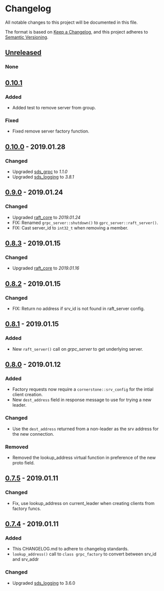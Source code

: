 # Changelog
All notable changes to this project will be documented in this file.

The format is based on [Keep a Changelog](https://keepachangelog.com/en/1.0.0/),
and this project adheres to [Semantic Versioning](https://semver.org/spec/v2.0.0.html).

## [Unreleased]
### None

## [0.10.1]
### Added
- Added test to remove server from group.

### Fixed
- Fixed remove server factory function.

## [0.10.0] - 2019.01.28
### Changed
- Upgraded [sds_grpc](https://github.corp.ebay.com/SDS/sds_grpc) to _1.1.0_
- Upgraded [sds_logging](https://github.corp.ebay.com/SDS/sds_grpc) to _3.8.1_

## [0.9.0] - 2019.01.24
### Changed
- Upgraded [raft_core](https://github.corp.ebay.com/SDS/raft_core) to _2019.01.24_
- FIX: Renamed `grpc_server::shutdown()` to `gprc_server::raft_server()`.
- FIX: Cast server_id to `int32_t` when removing a member.

## [0.8.3] - 2019.01.15
### Changed
- Upgraded [raft_core](https://github.corp.ebay.com/SDS/raft_core) to _2019.01.16_

## [0.8.2] - 2019.01.15
### Changed
- FIX: Return no address if srv_id is not found in raft_server config.

## [0.8.1] - 2019.01.15
### Added
- New `raft_server()` call on _grpc_server_ to get underlying server.

## [0.8.0] - 2019.01.12
### Added
- Factory requests now require a `cornerstone::srv_config` for the intial client creation.
- New `dest_address` field in response message to use for trying a new leader.

### Changed
- Use the `dest_address` returned from a non-leader as the srv address for the new connection.

### Removed
- Removed the lookup_address virtual function in preference of the new proto field.

## [0.7.5] - 2019.01.11
### Changed
- Fix, use lookup_address on current_leader when creating clients from factory funcs.

## [0.7.4] - 2019.01.11
### Added
- This CHANGELOG.md to adhere to changelog standards.
- `lookup_address()` call to `class grpc_factory` to convert between srv_id and srv_addr

### Changed
- Upgraded [sds_logging](https://github.corp.ebay.com/SDS/sds_logging) to 3.6.0

[Unreleased]: https://github.corp.ebay.com/SDS/raft_core_grpc/compare/testing/v0.x...develop
[0.10.1]: https://github.corp.ebay.com/SDS/raft_core_grpc/compare/v0.10.0...v0.10.1
[0.10.0]: https://github.corp.ebay.com/SDS/raft_core_grpc/compare/v0.9.0...v0.10.0
[0.9.0]: https://github.corp.ebay.com/SDS/raft_core_grpc/compare/f130d89...v0.9.0
[0.8.3]: https://github.corp.ebay.com/SDS/raft_core_grpc/compare/8ea30ea...f130d89
[0.8.2]: https://github.corp.ebay.com/SDS/raft_core_grpc/compare/bf53a8f...8ea30ea
[0.8.1]: https://github.corp.ebay.com/SDS/raft_core_grpc/compare/d12747d...bf53a8f
[0.8.0]: https://github.corp.ebay.com/SDS/raft_core_grpc/compare/5e8915d...d12747d
[0.7.5]: https://github.corp.ebay.com/SDS/raft_core_grpc/compare/ebcee31...5e8915d
[0.7.4]: https://github.corp.ebay.com/SDS/raft_core_grpc/compare/8a5a11a...ebcee31
